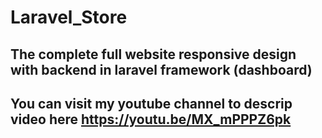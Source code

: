 # Laravel_Store
## The complete full website responsive design with backend in laravel framework (dashboard)
## You can visit my youtube  channel to descrip video here https://youtu.be/MX_mPPPZ6pk
